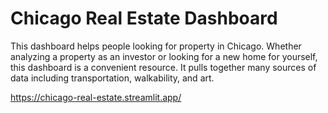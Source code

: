 # Chicago Real Estate Dashboard

This dashboard helps people looking for property in Chicago. Whether analyzing a property as an investor or looking for a new home for yourself, this dashboard is a convenient resource. It pulls together many sources of data including transportation, walkability, and art.

https://chicago-real-estate.streamlit.app/
